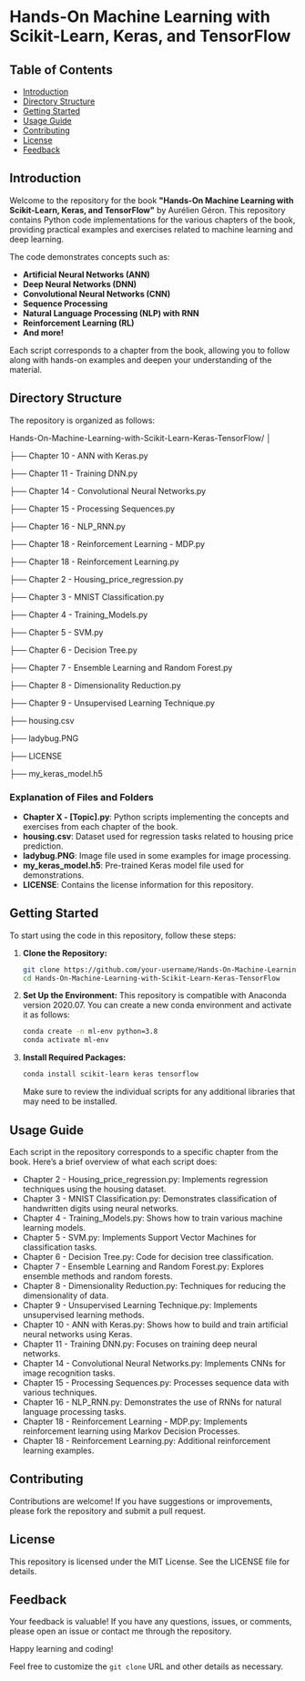 # Hands-On Machine Learning with Scikit-Learn, Keras, and TensorFlow

## Table of Contents

- [Introduction](#introduction)
- [Directory Structure](#directory-structure)
- [Getting Started](#getting-started)
- [Usage Guide](#usage-guide)
- [Contributing](#contributing)
- [License](#license)
- [Feedback](#feedback)

## Introduction

Welcome to the repository for the book **"Hands-On Machine Learning with Scikit-Learn, Keras, and TensorFlow"** by Aurélien Géron. This repository contains Python code implementations for the various chapters of the book, providing practical examples and exercises related to machine learning and deep learning.

The code demonstrates concepts such as:

- **Artificial Neural Networks (ANN)**
- **Deep Neural Networks (DNN)**
- **Convolutional Neural Networks (CNN)**
- **Sequence Processing**
- **Natural Language Processing (NLP) with RNN**
- **Reinforcement Learning (RL)**
- **And more!**

Each script corresponds to a chapter from the book, allowing you to follow along with hands-on examples and deepen your understanding of the material.

## Directory Structure

The repository is organized as follows:

Hands-On-Machine-Learning-with-Scikit-Learn-Keras-TensorFlow/
│

├── Chapter 10 - ANN with Keras.py

├── Chapter 11 - Training DNN.py

├── Chapter 14 - Convolutional Neural Networks.py

├── Chapter 15 - Processing Sequences.py

├── Chapter 16 - NLP_RNN.py

├── Chapter 18 - Reinforcement Learning - MDP.py

├── Chapter 18 - Reinforcement Learning.py

├── Chapter 2 - Housing_price_regression.py

├── Chapter 3 - MNIST Classification.py

├── Chapter 4 - Training_Models.py

├── Chapter 5 - SVM.py

├── Chapter 6 - Decision Tree.py

├── Chapter 7 - Ensemble Learning and Random Forest.py

├── Chapter 8 - Dimensionality Reduction.py

├── Chapter 9 - Unsupervised Learning Technique.py

├── housing.csv

├── ladybug.PNG

├── LICENSE

├── my_keras_model.h5


### Explanation of Files and Folders

- **Chapter X - [Topic].py**: Python scripts implementing the concepts and exercises from each chapter of the book.
- **housing.csv**: Dataset used for regression tasks related to housing price prediction.
- **ladybug.PNG**: Image file used in some examples for image processing.
- **my_keras_model.h5**: Pre-trained Keras model file used for demonstrations.
- **LICENSE**: Contains the license information for this repository.

## Getting Started

To start using the code in this repository, follow these steps:

1. **Clone the Repository:**
   ```bash
   git clone https://github.com/your-username/Hands-On-Machine-Learning-with-Scikit-Learn-Keras-TensorFlow.git
   cd Hands-On-Machine-Learning-with-Scikit-Learn-Keras-TensorFlow
   ```


2. **Set Up the Environment:**
    This repository is compatible with Anaconda version 2020.07. You can create a new conda environment and activate it as follows:
    ```bash
    conda create -n ml-env python=3.8
    conda activate ml-env
    ```

3. **Install Required Packages:**

    ```bash
    conda install scikit-learn keras tensorflow
    ```
    Make sure to review the individual scripts for any additional libraries that may need to be installed.

## Usage Guide
Each script in the repository corresponds to a specific chapter from the book. Here’s a brief overview of what each script does:

   - Chapter 2 - Housing_price_regression.py: Implements regression techniques using the housing dataset.
   - Chapter 3 - MNIST Classification.py: Demonstrates classification of handwritten digits using neural networks.
   - Chapter 4 - Training_Models.py: Shows how to train various machine learning models.
   - Chapter 5 - SVM.py: Implements Support Vector Machines for classification tasks.
   - Chapter 6 - Decision Tree.py: Code for decision tree classification.
   - Chapter 7 - Ensemble Learning and Random Forest.py: Explores ensemble methods and random forests.
   - Chapter 8 - Dimensionality Reduction.py: Techniques for reducing the dimensionality of data.
   - Chapter 9 - Unsupervised Learning Technique.py: Implements unsupervised learning methods.
   - Chapter 10 - ANN with Keras.py: Shows how to build and train artificial neural networks using Keras.
   - Chapter 11 - Training DNN.py: Focuses on training deep neural networks.
   - Chapter 14 - Convolutional Neural Networks.py: Implements CNNs for image recognition tasks.
   - Chapter 15 - Processing Sequences.py: Processes sequence data with various techniques.
   - Chapter 16 - NLP_RNN.py: Demonstrates the use of RNNs for natural language processing tasks.
   - Chapter 18 - Reinforcement Learning - MDP.py: Implements reinforcement learning using Markov Decision Processes.
   - Chapter 18 - Reinforcement Learning.py: Additional reinforcement learning examples.

## Contributing
Contributions are welcome! If you have suggestions or improvements, please fork the repository and submit a pull request.

## License
This repository is licensed under the MIT License. See the LICENSE file for details.

## Feedback
Your feedback is valuable! If you have any questions, issues, or comments, please open an issue or contact me through the repository.

Happy learning and coding!

Feel free to customize the `git clone` URL and other details as necessary.
